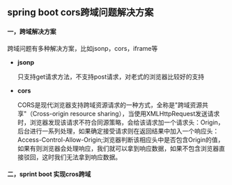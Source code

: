 ## spring boot cors跨域问题解决方案

#### 一，跨域解决方案

跨域问题有多种解决方案，比如jsonp，cors，iframe等

- **jsonp**

  只支持get请求方法，不支持post请求，对老式的浏览器比较好的支持

- **cors**

  CORS是现代浏览器支持跨域资源请求的一种方式，全称是"跨域资源共享"（Cross-origin resource sharing），当使用XMLHttpRequest发送请求时，浏览器发现该请求不符合同源策略，会给该请求加一个请求头：Origin，后台进行一系列处理，如果确定接受请求则在返回结果中加入一个响应头：Access-Control-Allow-Origin;浏览器判断该相应头中是否包含Origin的值，如果有则浏览器会处理响应，我们就可以拿到响应数据，如果不包含浏览器直接驳回，这时我们无法拿到响应数据。



#### 二，sprint boot 实现cros跨域



